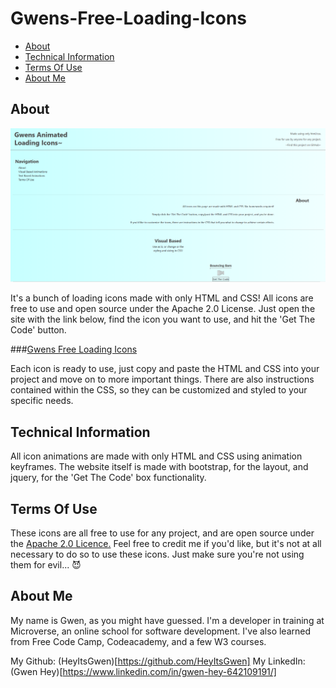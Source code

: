 # Gwens-Free-Loading-Icons

* [About](#about)
* [Technical Information](#technical-information)
* [Terms Of Use](#terms-of-use)
* [About Me](#about-me)

## About

![Free Icons Screenshot](images/screenshot.PNG)

It's a bunch of loading icons made with only HTML and CSS! All icons are free to use and open source under the Apache 2.0 License. Just open the site with the link below, find the icon you want to use, and hit the 'Get The Code' button.

###[Gwens Free Loading Icons](http://heyitsgwen.github.io/Free-Loading-Icons/index.html)

Each icon is ready to use, just copy and paste the HTML and CSS into your project and move on to more important things. There are also instructions contained within the CSS, so they can be customized and styled to your specific needs.

## Technical Information

All icon animations are made with only HTML and CSS using animation keyframes. The website itself is made with bootstrap, for the layout, and jquery, for the 'Get The Code' box functionality.

## Terms Of Use

These icons are all free to use for any project, and are open source under the [Apache 2.0 Licence.](https://www.apache.org/licenses/LICENSE-2.0) Feel free to credit me if you'd like, but it's not at all necessary to do so to use these icons. Just make sure you're not using them for evil... :smiling_imp:

## About Me

My name is Gwen, as you might have guessed. I'm a developer in training at Microverse, an online school for software development. I've also learned from Free Code Camp, Codeacademy, and a few W3 courses.

My Github: (HeyItsGwen)[https://github.com/HeyItsGwen]
My LinkedIn: (Gwen Hey)[https://www.linkedin.com/in/gwen-hey-642109191/]
